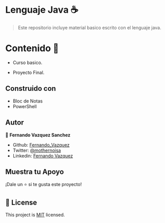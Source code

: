 # Lenguaje Java ☕

> Este repositorio incluye material basico escrito con el lenguaje java.

# Contenido 🤖

* Curso basico.
 
* Proyecto Final.



## Construido con

- Bloc de Notas
- PowerShell



## Autor

👤 **Fernando Vazquez Sanchez**

- Github: [Fernando_Vazquez](https://github.com/Chilangdon20)
- Twitter: [@mothernoisa](https://twitter.com/mothernoisa?s=09&fbclid=IwAR0q1edvYvE9f1GtXzo5sK8WTBFZqpd6g1yGIVGtF4CLUYwSBOaUKziNEKg)
- Linkedin: [Fernando Vazquez](https://www.linkedin.com/in/fernando-vázquez-058189177/)


## Muestra tu Apoyo

¡Dale un ⭐️ si te gusta este proyecto!



## 📝 License

This project is [MIT](lic.url) licensed.

